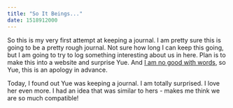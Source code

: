 ```yaml
---
title: "So It Beings..."
date: 1518912000
---
```

So this is my very first attempt at keeping a journal. I am pretty sure this is going to be a pretty rough journal. Not sure how long I can keep this going, but I am going to try to log something interesting about us in here. Plan is to make this into a website and surprise Yue. And [I am no good with words](https://media.giphy.com/media/A3t48v7vgzk1G/giphy.gif), so Yue, this is an apology in advance. 

Today, I found out Yue was keeping a journal. I am totally surprised. I love her even more. I had an idea that was similar to hers - makes me think we are so much compatible!

